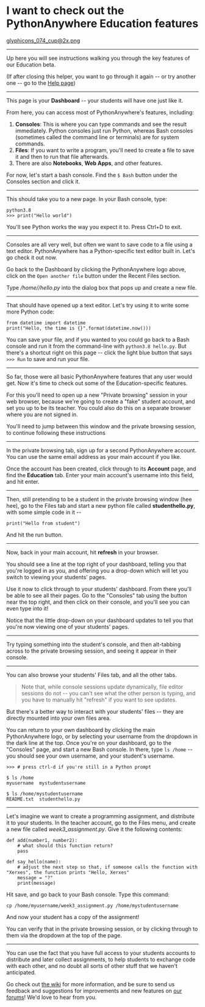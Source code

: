 I want to check out the PythonAnywhere Education features
=========================================================

glyphicons_074_cup@2x.png

----

Up here you will see instructions walking you through the key features of our Education beta.

(If after closing this helper, you want to go through it again -- or try another
one -- go to the [Help page](/wiki/))

----


This page is your **Dashboard** -- your students will have one just like it.

From here, you can access most of PythonAnywhere's features, including:

1. **Consoles**: This is where you can type commands and see the result immediately. Python consoles just run Python, whereas Bash consoles (sometimes called the command line or terminals) are for system commands.
2. **Files**: If you want to write a program, you'll need to create a file to save it and then to run that file afterwards.
3. There are also **Notebooks**, **Web Apps**, and other features.


For now, let's start a bash console. Find the `$ Bash` button under the Consoles section and click it.

----

This should take you to a new page. In your Bash console, type:

    python3.8
    >>> print("Hello world")

You'll see Python works the way you expect it to. Press Ctrl+D to exit.

----

Consoles are all very well, but often we want to save code to a file
using a text editor.  PythonAnywhere has a Python-specific text editor
built in.  Let's go check it out now.

Go back to the Dashboard by clicking the PythonAnywhere logo above, click on the `Open another file` button under the Recent Files section.

Type */home/<your-username>/hello.py* into the dialog box that pops up and create a new file.

----

That should have opened up a text editor. Let's try using it to
write some more Python code:

    from datetime import datetime
    print("Hello, the time is {}".format(datetime.now()))


You can save your file, and if you wanted to you could go back to a Bash
console and run it from the command-line with `python3.8 hello.py`. But there's
a shortcut right on this page -- click the light blue button that says `>>>
Run` to save and run your file.

----

So far, those were all basic PythonAnywhere features that any
user would get.  Now it's time to check out some of the Education-specific
features.

For this you'll need to open up a new "Private browsing" session in your web
browser, because we're going to create a "fake" student account, and set you
up to be its teacher. You could also do this on a separate browser where you
are not signed in.

You'll need to jump between this window and the private browsing session, to
continue following these instructions

----

In the private browsing tab, sign up for a second PythonAnywhere account.  You
can use the same email address as your main account if you like.

Once the account has been created, click through to its **Account** page, and
find the **Education** tab.  Enter your main account's username into this field,
and hit enter.

----

Then, still pretending to be a student in the private browsing window (hee hee),
go to the Files tab and start a new python file called
**studenthello.py**, with some simple code in it --

    print("Hello from student")

And hit the run button.

----

Now, back in your main account, hit **refresh** in your browser.

You should see a line at the top right of your dashboard, telling you
that you're logged in as you, and offering you a drop-down which will
let you switch to viewing your students' pages.

Use it now to click through to your students' dashboard. From there you'll be
able to see all their pages.  Go to the "Consoles" tab using the button near the
top right, and then click on their console, and you'll
see you can even type into it!

Notice that the little drop-down on your dashboard updates to tell you that you're
now viewing one of your students' pages.

----

Try typing something into the student's console, and then alt-tabbing across to
the private browsing session, and seeing it appear in their console.

----

You can also browse your students' Files tab, and all the other tabs.

> Note that, while console sessions update dynamically, file editor sessions
> do not -- you can't see what the other person is typing, and you have to
> manually hit "refresh" if you want to see updates.


But there's a better way to interact with your students' files -- they are
directly mounted into your own files area.

You can return to your own dashboard by clicking the main
PythonAnywhere logo, or by selecting your username from the dropdown in the
dark line at the top.  Once you're on your dashboard, go to the "Consoles" page,
and start a new Bash console.  In there, type `ls /home` -- you should see your
own username, and your student's username.

    >>> # press ctrl-d if you're still in a Python prompt

    $ ls /home
    myusername  mystudentusername

    $ ls /home/mystudentusername
    README.txt  studenthello.py

----

Let's imagine we want to create a programming assignment, and distribute
it to your students.  In the teacher account, go to the Files menu, and
create a new file called *week3_assignment.py*.  Give it the following
contents:


    def add(number1, number2):
        # what should this function return?
        pass

    def say_hello(name):
        # adjust the next step so that, if someone calls the function with "Xerxes", the function prints "Hello, Xerxes"
        message = "?"
        print(message)

Hit save, and go back to your Bash console.  Type this command:

    cp /home/myusername/week3_assignment.py /home/mystudentusername

And now your student has a copy of the assignment!

You can verify that in the private browsing session, or by clicking
through to them via the dropdown at the top of the page.

----

You can use the fact that you have full access to your students accounts to
distribute and later collect assignments, to help students to exchange code
with each other, and no doubt all sorts of other stuff that we haven't
anticipated.

Go check out [the wiki](https://help.pythonanywhere.com/pages/Education) for more information, and be sure
to send us feedback and suggestions for improvements and new features on [our forums](/forums/)!  We'd
love to hear from you.

